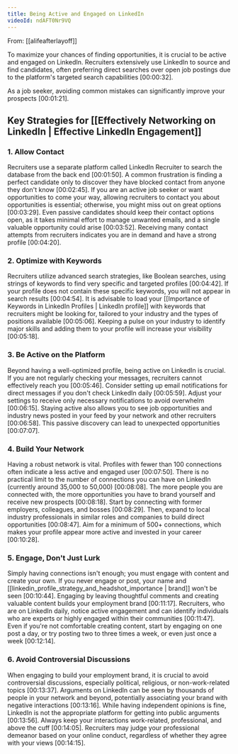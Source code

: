 ```yaml
---
title: Being Active and Engaged on LinkedIn
videoId: ndAFT0Nr9VQ
---
```


From: [[alifeafterlayoff]] <br/> 

To maximize your chances of finding opportunities, it is crucial to be active and engaged on LinkedIn. Recruiters extensively use LinkedIn to source and find candidates, often preferring direct searches over open job postings due to the platform's targeted search capabilities <a class="yt-timestamp" data-t="00:00:32">[00:00:32]</a>.

As a job seeker, avoiding common mistakes can significantly improve your prospects <a class="yt-timestamp" data-t="00:01:21">[00:01:21]</a>.

## Key Strategies for [[Effectively Networking on LinkedIn | Effective LinkedIn Engagement]]

### 1. Allow Contact
Recruiters use a separate platform called LinkedIn Recruiter to search the database from the back end <a class="yt-timestamp" data-t="00:01:50">[00:01:50]</a>. A common frustration is finding a perfect candidate only to discover they have blocked contact from anyone they don't know <a class="yt-timestamp" data-t="00:02:45">[00:02:45]</a>.
If you are an active job seeker or want opportunities to come your way, allowing recruiters to contact you about opportunities is essential; otherwise, you might miss out on great options <a class="yt-timestamp" data-t="00:03:29">[00:03:29]</a>. Even passive candidates should keep their contact options open, as it takes minimal effort to manage unwanted emails, and a single valuable opportunity could arise <a class="yt-timestamp" data-t="00:03:52">[00:03:52]</a>. Receiving many contact attempts from recruiters indicates you are in demand and have a strong profile <a class="yt-timestamp" data-t="00:04:20">[00:04:20]</a>.

### 2. Optimize with Keywords
Recruiters utilize advanced search strategies, like Boolean searches, using strings of keywords to find very specific and targeted profiles <a class="yt-timestamp" data-t="00:04:42">[00:04:42]</a>. If your profile does not contain these specific keywords, you will not appear in search results <a class="yt-timestamp" data-t="00:04:54">[00:04:54]</a>.
It is advisable to load your [[Importance of Keywords in LinkedIn Profiles | LinkedIn profile]] with keywords that recruiters might be looking for, tailored to your industry and the types of positions available <a class="yt-timestamp" data-t="00:05:06">[00:05:06]</a>. Keeping a pulse on your industry to identify major skills and adding them to your profile will increase your visibility <a class="yt-timestamp" data-t="00:05:18">[00:05:18]</a>.

### 3. Be Active on the Platform
Beyond having a well-optimized profile, being active on LinkedIn is crucial. If you are not regularly checking your messages, recruiters cannot effectively reach you <a class="yt-timestamp" data-t="00:05:46">[00:05:46]</a>.
Consider setting up email notifications for direct messages if you don't check LinkedIn daily <a class="yt-timestamp" data-t="00:05:59">[00:05:59]</a>. Adjust your settings to receive only necessary notifications to avoid overwhelm <a class="yt-timestamp" data-t="00:06:15">[00:06:15]</a>. Staying active also allows you to see job opportunities and industry news posted in your feed by your network and other recruiters <a class="yt-timestamp" data-t="00:06:58">[00:06:58]</a>. This passive discovery can lead to unexpected opportunities <a class="yt-timestamp" data-t="00:07:07">[00:07:07]</a>.

### 4. Build Your Network
Having a robust network is vital. Profiles with fewer than 100 connections often indicate a less active and engaged user <a class="yt-timestamp" data-t="00:07:50">[00:07:50]</a>. There is no practical limit to the number of connections you can have on LinkedIn (currently around 35,000 to 50,000) <a class="yt-timestamp" data-t="00:08:08">[00:08:08]</a>.
The more people you are connected with, the more opportunities you have to brand yourself and receive new prospects <a class="yt-timestamp" data-t="00:08:18">[00:08:18]</a>. Start by connecting with former employers, colleagues, and bosses <a class="yt-timestamp" data-t="00:08:29">[00:08:29]</a>. Then, expand to local industry professionals in similar roles and companies to build direct opportunities <a class="yt-timestamp" data-t="00:08:47">[00:08:47]</a>. Aim for a minimum of 500+ connections, which makes your profile appear more active and invested in your career <a class="yt-timestamp" data-t="00:10:28">[00:10:28]</a>.

### 5. Engage, Don't Just Lurk
Simply having connections isn't enough; you must engage with content and create your own. If you never engage or post, your name and [[linkedin_profile_strategy_and_headshot_importance | brand]] won't be seen <a class="yt-timestamp" data-t="00:10:44">[00:10:44]</a>.
Engaging by leaving thoughtful comments and creating valuable content builds your employment brand <a class="yt-timestamp" data-t="00:11:17">[00:11:17]</a>. Recruiters, who are on LinkedIn daily, notice active engagement and can identify individuals who are experts or highly engaged within their communities <a class="yt-timestamp" data-t="00:11:47">[00:11:47]</a>. Even if you're not comfortable creating content, start by engaging on one post a day, or try posting two to three times a week, or even just once a week <a class="yt-timestamp" data-t="00:12:14">[00:12:14]</a>.

### 6. Avoid Controversial Discussions
When engaging to build your employment brand, it is crucial to avoid controversial discussions, especially political, religious, or non-work-related topics <a class="yt-timestamp" data-t="00:13:37">[00:13:37]</a>.
Arguments on LinkedIn can be seen by thousands of people in your network and beyond, potentially associating your brand with negative interactions <a class="yt-timestamp" data-t="00:13:16">[00:13:16]</a>. While having independent opinions is fine, LinkedIn is not the appropriate platform for getting into public arguments <a class="yt-timestamp" data-t="00:13:56">[00:13:56]</a>. Always keep your interactions work-related, professional, and above the cuff <a class="yt-timestamp" data-t="00:14:05">[00:14:05]</a>. Recruiters may judge your professional demeanor based on your online conduct, regardless of whether they agree with your views <a class="yt-timestamp" data-t="00:14:15">[00:14:15]</a>.